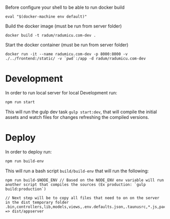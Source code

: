 Before configure your shell to be able to run docker build

```
eval "$(docker-machine env default)"
```

Build the docker image (must be run from server folder)

```
docker build -t radum/radumicu.com-dev .
```

Start the docker container (must be run from server folder)

```
docker run -it --name radumicu.com-dev -p 8000:8000 -v ./../frontend:/static/ -v `pwd`:/app -d radum/radumicu.com-dev
```

# Development

In order to run local server for local Development run:

```bash
npm run start
```

This will run the gulp dev task `gulp start:dev`, that will compile the initial assets and watch files for changes refreshing the compiled versions.

# Deploy

In order to deploy run:

```bash
npm run build-env
```

This will run a bash script `build/build-env` that will run the following:

```
npm run build-$NODE_ENV // Based on the NODE_ENV env variable will run another script that compiles the sources (Ex production: `gulp build:production`)

// Next step will be to copy all files that need to on on the server in the dist temporary folder
.bin,controllers,lib,models,views,.env.defaults.json,.taunusrc,*.js,package.json => dist/appserver
```
